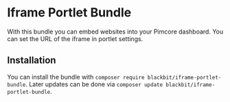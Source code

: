 # Iframe Portlet Bundle

With this bundle you can embed websites into your Pimcore dashboard. You can set the URL of the iframe in portlet settings.

## Installation
You can install the bundle with `composer require blackbit/iframe-portlet-bundle`. Later updates can be done via `composer update blackbit/iframe-portlet-bundle`.
